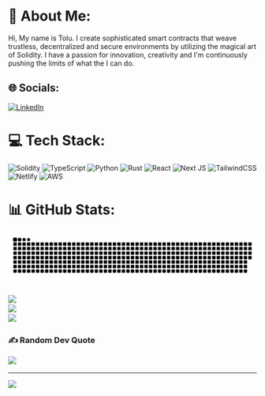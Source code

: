 # 💫 About Me:
Hi, My name is Tolu. I create sophisticated smart contracts that weave trustless, decentralized and secure environments by utilizing the magical art of Solidity. I have a passion for innovation, creativity and I'm continuously pushing the limits of what the I can do.


## 🌐 Socials:
[![LinkedIn](https://img.shields.io/badge/LinkedIn-%230077B5.svg?logo=linkedin&logoColor=white)](https://linkedin.com/in/https://www.linkedin.com/in/tolugbesan/) 

# 💻 Tech Stack:
![Solidity](https://img.shields.io/badge/Solidity-%23363636.svg?style=for-the-badge&logo=solidity&logoColor=white) ![TypeScript](https://img.shields.io/badge/typescript-%23007ACC.svg?style=for-the-badge&logo=typescript&logoColor=white) ![Python](https://img.shields.io/badge/python-3670A0?style=for-the-badge&logo=python&logoColor=ffdd54) ![Rust](https://img.shields.io/badge/rust-%23000000.svg?style=for-the-badge&logo=rust&logoColor=white) ![React](https://img.shields.io/badge/react-%2320232a.svg?style=for-the-badge&logo=react&logoColor=%2361DAFB) ![Next JS](https://img.shields.io/badge/Next-black?style=for-the-badge&logo=next.js&logoColor=white) ![TailwindCSS](https://img.shields.io/badge/tailwindcss-%2338B2AC.svg?style=for-the-badge&logo=tailwind-css&logoColor=white) ![Netlify](https://img.shields.io/badge/netlify-%23000000.svg?style=for-the-badge&logo=netlify&logoColor=#00C7B7) ![AWS](https://img.shields.io/badge/AWS-%23FF9900.svg?style=for-the-badge&logo=amazon-aws&logoColor=white)
# 📊 GitHub Stats:

<picture>
  <source media="(prefers-color-scheme: dark)" srcset="https://raw.githubusercontent.com/Tolu1/Tolu1/output/github-contribution-grid-snake-dark.svg">
  <source media="(prefers-color-scheme: light)" srcset="https://raw.githubusercontent.com/Tolu1/Tolu1/output/github-contribution-grid-snake.svg">
  <img alt="github contribution grid snake animation" src="https://raw.githubusercontent.com/Tolu1/Tolu1/output/github-contribution-grid-snake.svg">
</picture>

![](https://github-readme-stats.vercel.app/api?username=Tolu1&theme=dark&hide_border=true&include_all_commits=false&count_private=false)<br/>
![](https://github-readme-streak-stats.herokuapp.com/?user=Tolu1&theme=dark&hide_border=true)<br/>
![](https://github-readme-stats.vercel.app/api/top-langs/?username=Tolu1&theme=dark&hide_border=true&include_all_commits=false&count_private=false&layout=compact)

### ✍️ Random Dev Quote
![](https://quotes-github-readme.vercel.app/api?type=horizontal&theme=radical)

---
[![](https://visitcount.itsvg.in/api?id=Tolu1&icon=0&color=0)](https://visitcount.itsvg.in)

<!-- Proudly created with GPRM ( https://gprm.itsvg.in ) -->
